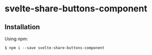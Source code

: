 # svelte-share-buttons-component

## Installation

Using npm:
```
$ npm i --save svelte-share-buttons-component
```